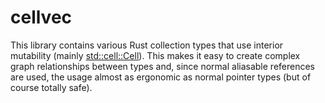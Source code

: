 # cellvec
This library contains various Rust collection types that use interior mutability (mainly [std::cell::Cell](https://doc.rust-lang.org/std/cell/struct.Cell.html)).
This makes it easy to create complex graph relationships between types and, since normal aliasable references are used, the usage almost as ergonomic
as normal pointer types (but of course totally safe).
